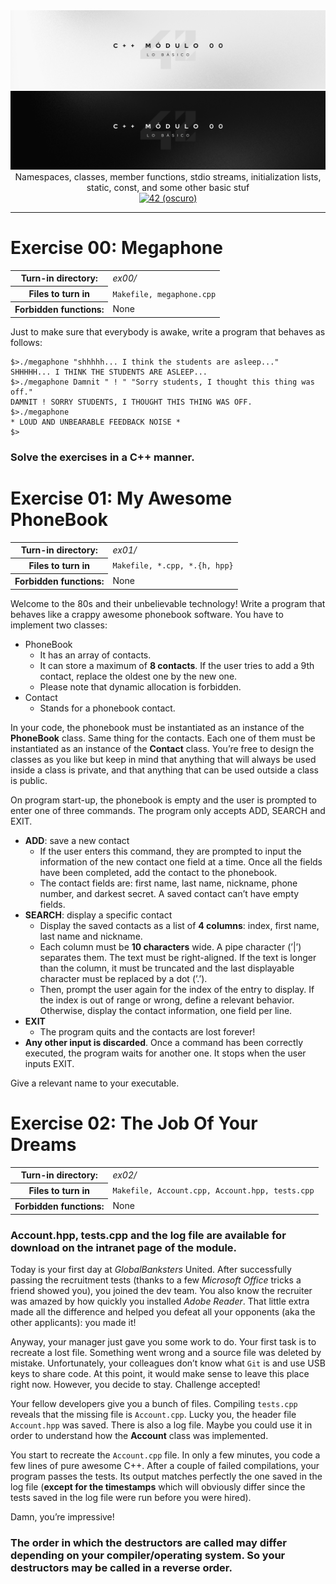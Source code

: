 <div align="center">
    <img src="https://github.com/15Galan/42_project-readmes/blob/master/banners/cursus/projects/cpp_module00-light.png?raw=true#gh-light-mode-only" alt="Banner (claro)" />
    <img src="https://github.com/15Galan/42_project-readmes/blob/master/banners/cursus/projects/cpp_module00-dark.png?raw=true#gh-dark-mode-only" alt="Banner (oscuro)" />
    <br>
    Namespaces, classes, member functions, stdio streams, initialization lists, static, const, and some other basic stuf
    <br>
    <a href='https://profile.intra.42.fr/users/alvega-g' target="_blank">
        <img alt='42 (oscuro)' src='https://img.shields.io/badge/Málaga-black?style=flat&logo=42&logoColor=white'/>
    </a>
</div>

---

# Exercise 00: Megaphone

<table>
<tr>
	<th>Turn-in directory:</th> 
	<td><i>ex00/</i></td>
</tr>
  <tr>
    <th>Files to turn in</th>
    <td><code>Makefile, megaphone.cpp</code></td>
  </tr>
  <tr>
    <th>Forbidden functions:</th>
    <td>None</td>
  </tr>
</table>

Just to make sure that everybody is awake, write a program that behaves as follows:

```shell
$>./megaphone "shhhhh... I think the students are asleep..."
SHHHHH... I THINK THE STUDENTS ARE ASLEEP...
$>./megaphone Damnit " ! " "Sorry students, I thought this thing was off."
DAMNIT ! SORRY STUDENTS, I THOUGHT THIS THING WAS OFF.
$>./megaphone
* LOUD AND UNBEARABLE FEEDBACK NOISE *
$>
```

### Solve the exercises in a C++ manner.

# Exercise 01: My Awesome PhoneBook

<table>
<tr>
	<th>Turn-in directory:</th> 
	<td><i>ex01/</i></td>
</tr>
  <tr>
    <th>Files to turn in</th>
    <td><code>Makefile, *.cpp, *.{h, hpp}</code></td>
  </tr>
  <tr>
    <th>Forbidden functions:</th>
    <td>None</td>
  </tr>
</table>

Welcome to the 80s and their unbelievable technology! Write a program that behaves like a crappy awesome phonebook software.
You have to implement two classes:
- PhoneBook
	- It has an array of contacts.
	- It can store a maximum of __8 contacts__. If the user tries to add a 9th contact, replace the oldest one by the new one.
	- Please note that dynamic allocation is forbidden.
- Contact
	- Stands for a phonebook contact.

In your code, the phonebook must be instantiated as an instance of the __PhoneBook__ class. Same thing for the contacts. Each one of them must be instantiated as an instance of the __Contact__ class. You’re free to design the classes as you like but keep in mind that anything that will always be used inside a class is private, and that anything that can be used outside a class is public.

On program start-up, the phonebook is empty and the user is prompted to enter one of three commands. The program only accepts ADD, SEARCH and EXIT.

- __ADD__: save a new contact
	- If the user enters this command, they are prompted to input the information
of the new contact one field at a time. Once all the fields have been completed,
add the contact to the phonebook.
	- The contact fields are: first name, last name, nickname, phone number, and
darkest secret. A saved contact can’t have empty fields.
- __SEARCH__: display a specific contact
	- Display the saved contacts as a list of __4 columns__: index, first name, last
name and nickname.
	- Each column must be __10 characters__ wide. A pipe character (’|’) separates
them. The text must be right-aligned. If the text is longer than the column,
it must be truncated and the last displayable character must be replaced by a
dot (’.’).
	- Then, prompt the user again for the index of the entry to display. If the index
is out of range or wrong, define a relevant behavior. Otherwise, display the
contact information, one field per line.
- __EXIT__
	- The program quits and the contacts are lost forever!
- __Any other input is discarded__.
Once a command has been correctly executed, the program waits for another one. It
stops when the user inputs EXIT.

Give a relevant name to your executable.

# Exercise 02: The Job Of Your Dreams

<table>
<tr>
	<th>Turn-in directory:</th> 
	<td><i>ex02/</i></td>
</tr>
  <tr>
    <th>Files to turn in</th>
    <td><code>Makefile, Account.cpp, Account.hpp, tests.cpp</code></td>
  </tr>
  <tr>
    <th>Forbidden functions:</th>
    <td>None</td>
  </tr>
</table>

### Account.hpp, tests.cpp and the log file are available for download on the intranet page of the module.

Today is your first day at _GlobalBanksters_ United. After successfully passing the recruitment tests (thanks to a few _Microsoft Office_ tricks a friend showed you), you joined the dev team. You also know the recruiter was amazed by how quickly you installed _Adobe Reader_. That little extra made all the difference and helped you defeat all your opponents (aka the other applicants): you made it!

Anyway, your manager just gave you some work to do. Your first task is to recreate a lost file. Something went wrong and a source file was deleted by mistake. Unfortunately, your colleagues don’t know what `Git` is and use USB keys to share code. At this point, it would make sense to leave this place right now. However, you decide to stay. Challenge accepted!

Your fellow developers give you a bunch of files. Compiling `tests.cpp` reveals that the missing file is `Account.cpp`. Lucky you, the header file `Account.hpp` was saved. There is also a log file. Maybe you could use it in order to understand how the __Account__ class was implemented.

You start to recreate the `Account.cpp` file. In only a few minutes, you code a few lines of pure awesome C++. After a couple of failed compilations, your program passes the tests. Its output matches perfectly the one saved in the log file (__except for the timestamps__ which will obviously differ since the tests saved in the log file were run before you were hired).

Damn, you’re impressive!

### The order in which the destructors are called may differ depending on your compiler/operating system. So your destructors may be called in a reverse order.
